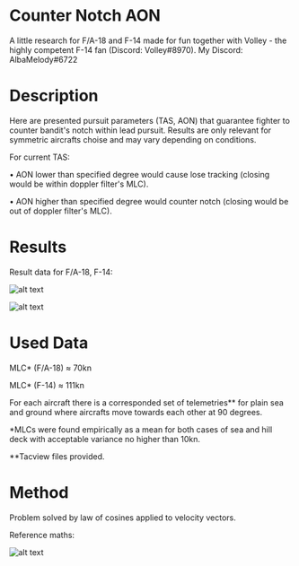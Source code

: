 # Counter Notch AON
A little research for F/A-18 and F-14 made for fun together with Volley - the highly competent F-14 fan (Discord: Volley#8970). My Discord: AlbaMelody#6722

# Description
Here are presented pursuit parameters (TAS, AON) that guarantee fighter to counter bandit's notch within lead pursuit. Results are only relevant for symmetric aircrafts choise and may vary depending on conditions.

For current TAS:

• AON lower than specified degree would cause lose tracking (closing would be within doppler filter's MLC).

• AON higher than specified degree would counter notch (closing would be out of doppler filter's MLC).

# Results
Result data for F/A-18, F-14:

![alt text](https://github.com/AKAD0/Edge_Tracking_Angle/blob/main/images/FA-18.png)

![alt text](https://github.com/AKAD0/Edge_Tracking_Angle/blob/main/images/F-14.png)

# Used Data
MLC* (F/A-18) ≈ 70kn

MLC* (F-14) ≈ 111kn

For each aircraft there is a corresponded set of telemetries** for plain sea and ground where aircrafts move towards each other at 90 degrees.

*MLCs were found empirically as a mean for both cases of sea and hill deck with acceptable variance no higher than 10kn.

**Tacview files provided.


# Method
Problem solved by law of cosines applied to velocity vectors.

Reference maths:

![alt text](https://github.com/AKAD0/Edge_Tracking_Angle/blob/main/images/math.png)
